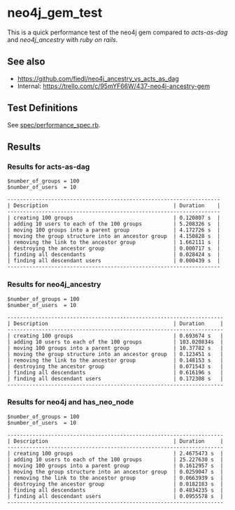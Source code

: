 # neo4j_gem_test

This is a quick performance test of the neo4j gem compared to *acts-as-dag* and *neo4j_ancestry* with *ruby on rails*.

## See also

* https://github.com/fiedl/neo4j_ancestry_vs_acts_as_dag
* Internal: https://trello.com/c/95mYF66W/437-neo4j-ancestry-gem

## Test Definitions

See [spec/performance_spec.rb](spec/performance_spec.rb).

## Results

### Results for acts-as-dag

    $number_of_groups = 100
    $number_of_users  = 10
    
    --------------------------------------------------------------------
    | Description                                        | Duration    |
    --------------------------------------------------------------------
    | creating 100 groups                                | 0.120807 s  |
    | adding 10 users to each of the 100 groups          | 5.208326 s  |
    | moving 100 groups into a parent group              | 4.172726 s  |
    | moving the group structure into an ancestor group  | 4.150828 s  |
    | removing the link to the ancestor group            | 1.662111 s  |
    | destroying the ancestor group                      | 0.000717 s  |
    | finding all descendants                            | 0.028424 s  |
    | finding all descendant users                       | 0.000439 s  |
    --------------------------------------------------------------------

### Results for neo4j_ancestry

    $number_of_groups = 100
    $number_of_users  = 10

    ---------------------------------------------------------------------
    | Description                                        | Duration     |
    ---------------------------------------------------------------------
    | creating 100 groups                                | 0.693674 s   |
    | adding 10 users to each of the 100 groups          | 103.020834s  |
    | moving 100 groups into a parent group              | 10.37782 s   |
    | moving the group structure into an ancestor group  | 0.123451 s   |
    | removing the link to the ancestor group            | 0.148153 s   |
    | destroying the ancestor group                      | 0.071543 s   |
    | finding all descendants                            | 0.616196 s   |
    | finding all descendant users                       | 0.172308 s   |
    ---------------------------------------------------------------------

### Results for neo4j and has_neo_node

    $number_of_groups = 100
    $number_of_users  = 10
    
    ---------------------------------------------------------------------
    | Description                                        | Duration     |
    ---------------------------------------------------------------------
    | creating 100 groups                                | 2.4675473 s  |
    | adding 10 users to each of the 100 groups          | 25.227630 s  |
    | moving 100 groups into a parent group              | 0.1612957 s  |
    | moving the group structure into an ancestor group  | 0.0259047 s  |
    | removing the link to the ancestor group            | 0.0663939 s  |
    | destroying the ancestor group                      | 0.0182183 s  |
    | finding all descendants                            | 0.4834235 s  |
    | finding all descendant users                       | 0.0955578 s  |
    ---------------------------------------------------------------------
